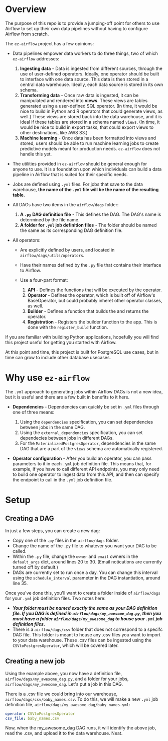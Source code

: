 # Overview

The purpose of this repo is to provide a jumping-off point for others to use Airflow to set up their own data pipelines without having to configure Airflow from scratch.

The `ez-airflow` project has a few opinions:

- Data pipelines empower data workers to do three things, two of which `ez-airflow` addresses:

    1. **Ingesting data** - Data is ingested from different sources, through the use of user-defined operators. Ideally, one operator should be built to interface with one data source. This data is then stored in a central data warehouse. Ideally, each data source is stored in its own schema.
    2. **Transforming data** - Once raw data is ingested, it can be manipulated and rendered into **views**. These views are tables generated using a user-defined SQL operator. (In time, it would be nice to build in Python and R operators that could generate views, as well.) These views are stored back into the data warehouse, and it is ideal if these tables are stored in a schema named `views`. (In time, it would be nice to build in export tasks, that could export views to other destinations, like AWS S3.)
    3. **Machine learning** - Once data has been formatted into views and stored, users should be able to run machine learning jobs to create predictive models meant for production needs. `ez-airflow` does not handle this yet.

- The utilities provided in `ez-airflow` should be general enough for anyone to use. It is a foundation upon which individuals can build a data pipeline in Airflow that is suited for their specific needs.

- Jobs are defined using `.yml` files. For jobs that save to the data warehouse, **the name of the `.yml` file will be the name of the resulting table.**

- All DAGs have two items in the `airflow/dags` folder:

    1. **A `.py` DAG definition file** - This defines the DAG. The DAG's name is determined by the file name.
    2. **A folder for `.yml` job definition files** - The folder should be named the same as its corresponding DAG definition file.

- All operators:

    - Are explicitly defined by users, and located in `airflow/dags/utils/operators`.
    - Have their names defined by the `.py` file that contains their interface to Airflow.
    - Use a four-part format:
    
        1. **API** - Defines the functions that will be executed by the operator.
        2. **Operator** - Defines the operator, which is built off of Airflow's BaseOperator, but could probably inheret other operator classes, as well.
        3. **Builder** - Defines a function that builds the and returns the operator.
        4. **Registration** - Registers the builder function to the app. This is done with the `register_build` function.

If you are familiar with building Python applications, hopefully you will find this project useful for getting you started with Airflow.

At this point and time, this project is built for PostgreSQL use cases, but in time can grow to include other database usecases.

# Why use `ez-airflow`

The `.yml` approach to generating jobs within Airflow DAGs is not a new idea, but it is useful and there are a few built in benefits to it here.

- **Dependencies** - Dependencies can quickly be set in `.yml` files through one of three means:

    1. Using the `dependencies` specification, you can set dependencies between jobs in the same DAG.
    2. Using the `external_dependencies` specification, you can set dependecies between jobs in different DAGs.
    3. For the `MaterializedPostgresOperator`, dependencies in the same DAG that are a part of the `views` schema are automatically registered.
    
- **Operator configuration** - After you build an operator, you can pass parameters to it in each `.yml` job definition file. This means that, for example, if you have to call different API endpoints, you may only need to build one operator to ingest data from this API, and then can specify the endpoint to call in the `.yml` job definition file.

# Setup

## Creating a DAG

In just a few steps, you can create a new dag:

- Copy one of the `.py` files in the `airflow/dags` folder.
- Change the name of the `.py` file to whatever you want your DAG to be called.
- Within the `.py` file, change the `owner` and `email` owners in the `default_args` dict, around lines 20 to 30. (Email notications are currently turned off by default.)
- DAGs are currently set to run once a day. You can change this interval using the `schedule_interval` parameter in the DAG instantiation, around line 35.

Once you've done this, you'll want to create a folder inside of `airflow/dags` for your `.yml` job definition files. Two notes here:

- ***Your folder must be named exactly the same as your DAG definition file. If you DAG is defined in `airflow/dags/my_awesome_dag.py`, then you must have a folder `airflow/dags/my_awesome_dag` to house your `.yml` job definition files.***
- There is a `airflow/dags/csv` folder that does not correspond to a specifc DAG file. This folder is meant to house any .csv files you want to import to your data warehouse. These .csv files can be ingested using the `CSVtoPostgresOperator`, which will be covered later.

## Creating a new job

Using the example above, you now have a definition file, `airflow/dags/my_awesome_dag.py`, and a folder for your jobs, `airflow/dags/my_awesome_dag`. Let's put a job in this DAG.

There is a .csv file we could bring into our warehouse, `airflow/dags/csv/baby_names.csv`. To do this, we will make a new `.yml` job definition file, `airflow/dags/my_awesome_dag/baby_names.yml`:

```yaml
operator: CSVtoPostgresOperator
csv_file: baby_names.csv
```

Now, when the my_awesome_dag DAG runs, it will identify the above job, read the .csv, and upload it to the data warehouse. Neat.
